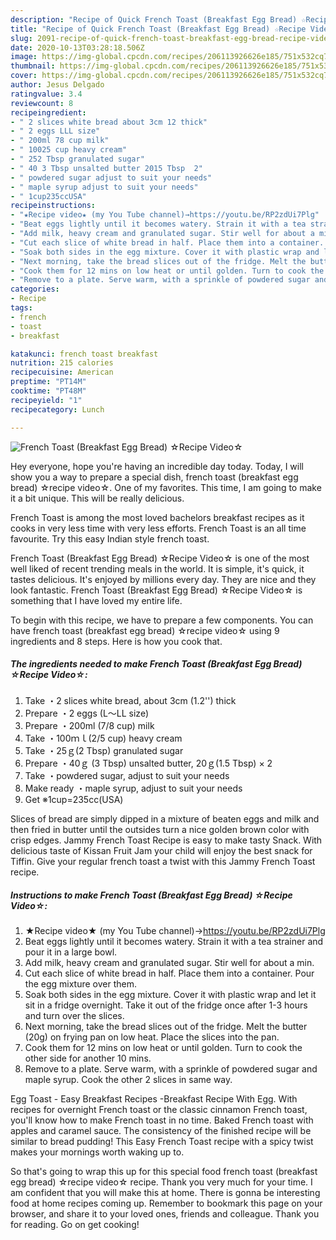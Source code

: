 ```yaml
---
description: "Recipe of Quick French Toast (Breakfast Egg Bread) ☆Recipe Video☆"
title: "Recipe of Quick French Toast (Breakfast Egg Bread) ☆Recipe Video☆"
slug: 2091-recipe-of-quick-french-toast-breakfast-egg-bread-recipe-video
date: 2020-10-13T03:28:18.506Z
image: https://img-global.cpcdn.com/recipes/206113926626e185/751x532cq70/french-toast-breakfast-egg-bread-☆recipe-video☆-recipe-main-photo.jpg
thumbnail: https://img-global.cpcdn.com/recipes/206113926626e185/751x532cq70/french-toast-breakfast-egg-bread-☆recipe-video☆-recipe-main-photo.jpg
cover: https://img-global.cpcdn.com/recipes/206113926626e185/751x532cq70/french-toast-breakfast-egg-bread-☆recipe-video☆-recipe-main-photo.jpg
author: Jesus Delgado
ratingvalue: 3.4
reviewcount: 8
recipeingredient:
- " 2 slices white bread about 3cm 12 thick"
- " 2 eggs LLL size"
- " 200ml 78 cup milk"
- " 10025 cup heavy cream"
- " 252 Tbsp granulated sugar"
- " 40 3 Tbsp unsalted butter 2015 Tbsp  2"
- " powdered sugar adjust to suit your needs"
- " maple syrup adjust to suit your needs"
- " 1cup235ccUSA"
recipeinstructions:
- "★Recipe video★ (my You Tube channel)→https://youtu.be/RP2zdUi7Plg"
- "Beat eggs lightly until it becomes watery. Strain it with a tea strainer and pour it in a large bowl."
- "Add milk, heavy cream and granulated sugar. Stir well for about a min."
- "Cut each slice of white bread in half. Place them into a container. Pour the egg mixture over them."
- "Soak both sides in the egg mixture. Cover it with plastic wrap and let it sit in a fridge overnight. Take it out of the fridge once after 1-3 hours and turn over the slices."
- "Next morning, take the bread slices out of the fridge. Melt the butter (20g) on frying pan on low heat. Place the slices into the pan."
- "Cook them for 12 mins on low heat or until golden. Turn to cook the other side for another 10 mins."
- "Remove to a plate. Serve warm, with a sprinkle of powdered sugar and maple syrup. Cook the other 2 slices in same way."
categories:
- Recipe
tags:
- french
- toast
- breakfast

katakunci: french toast breakfast 
nutrition: 215 calories
recipecuisine: American
preptime: "PT14M"
cooktime: "PT48M"
recipeyield: "1"
recipecategory: Lunch

---
```



![French Toast (Breakfast Egg Bread) ☆Recipe Video☆](https://img-global.cpcdn.com/recipes/206113926626e185/751x532cq70/french-toast-breakfast-egg-bread-☆recipe-video☆-recipe-main-photo.jpg)

Hey everyone, hope you're having an incredible day today. Today, I will show you a way to prepare a special dish, french toast (breakfast egg bread) ☆recipe video☆. One of my favorites. This time, I am going to make it a bit unique. This will be really delicious.

French Toast is among the most loved bachelors breakfast recipes as it cooks in very less time with very less efforts. French Toast is an all time favourite. Try this easy Indian style french toast.

French Toast (Breakfast Egg Bread) ☆Recipe Video☆ is one of the most well liked of recent trending meals in the world. It is simple, it's quick, it tastes delicious. It's enjoyed by millions every day. They are nice and they look fantastic. French Toast (Breakfast Egg Bread) ☆Recipe Video☆ is something that I have loved my entire life.


To begin with this recipe, we have to prepare a few components. You can have french toast (breakfast egg bread) ☆recipe video☆ using 9 ingredients and 8 steps. Here is how you cook that.

<!--inarticleads1-->

##### The ingredients needed to make French Toast (Breakfast Egg Bread) ☆Recipe Video☆:

1. Take  ・2 slices white bread, about 3cm (1.2&#39;&#39;) thick
1. Prepare  ・2 eggs (L～LL size)
1. Prepare  ・200ml (7/8 cup) milk
1. Take  ・100ｍｌ(2/5 cup) heavy cream
1. Take  ・25ｇ(2 Tbsp) granulated sugar
1. Prepare  ・40ｇ (3 Tbsp) unsalted butter, 20ｇ(1.5 Tbsp) × 2
1. Take  ・powdered sugar, adjust to suit your needs
1. Make ready  ・maple syrup, adjust to suit your needs
1. Get  ※1cup=235cc(USA)


Slices of bread are simply dipped in a mixture of beaten eggs and milk and then fried in butter until the outsides turn a nice golden brown color with crisp edges. Jammy French Toast Recipe is easy to make tasty Snack. With delicious taste of Kissan Fruit Jam your child will enjoy the best snack for Tiffin. Give your regular french toast a twist with this Jammy French Toast recipe. 

<!--inarticleads2-->

##### Instructions to make French Toast (Breakfast Egg Bread) ☆Recipe Video☆:

1. ★Recipe video★ (my You Tube channel)→https://youtu.be/RP2zdUi7Plg
1. Beat eggs lightly until it becomes watery. Strain it with a tea strainer and pour it in a large bowl.
1. Add milk, heavy cream and granulated sugar. Stir well for about a min.
1. Cut each slice of white bread in half. Place them into a container. Pour the egg mixture over them.
1. Soak both sides in the egg mixture. Cover it with plastic wrap and let it sit in a fridge overnight. Take it out of the fridge once after 1-3 hours and turn over the slices.
1. Next morning, take the bread slices out of the fridge. Melt the butter (20g) on frying pan on low heat. Place the slices into the pan.
1. Cook them for 12 mins on low heat or until golden. Turn to cook the other side for another 10 mins.
1. Remove to a plate. Serve warm, with a sprinkle of powdered sugar and maple syrup. Cook the other 2 slices in same way.


Egg Toast - Easy Breakfast Recipes -Breakfast Recipe With Egg. With recipes for overnight French toast or the classic cinnamon French toast, you&#39;ll know how to make French toast in no time. Baked French toast with apples and caramel sauce. The consistency of the finished recipe will be similar to bread pudding! This Easy French Toast recipe with a spicy twist makes your mornings worth waking up to. 

So that's going to wrap this up for this special food french toast (breakfast egg bread) ☆recipe video☆ recipe. Thank you very much for your time. I am confident that you will make this at home. There is gonna be interesting food at home recipes coming up. Remember to bookmark this page on your browser, and share it to your loved ones, friends and colleague. Thank you for reading. Go on get cooking!
